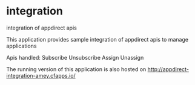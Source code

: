 # integration
integration of appdirect apis

This application provides sample integration of appdirect apis to manage applications

Apis handled:
Subscribe
Unsubscribe
Assign
Unassign

The running version of this application is also hosted on 
http://appdirect-integration-amey.cfapps.io/
